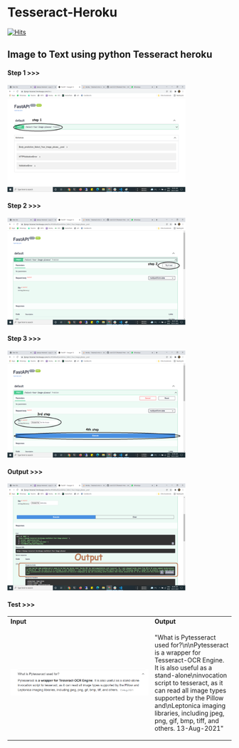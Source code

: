 # Tesseract-Heroku

[![Hits](https://hits.seeyoufarm.com/api/count/incr/badge.svg?url=https://github.com/rock12231/Tesseract-Heroku/edit/master/README.md)](https://hits.seeyoufarm.com)                    
## Image to Text using python Tesseract heroku

#### Step 1 >>>
<img src="https://github.com/rock12231/Tesseract-Heroku/blob/master/step1.png" width="400" height="240">

#### Step 2 >>>
<img src="https://github.com/rock12231/Tesseract-Heroku/blob/master/step2.png" width="400" height="240">

#### Step 3 >>>
<img src="https://github.com/rock12231/Tesseract-Heroku/blob/master/step3%20%26%20step4.png" width="400" height="240">

#### Output >>>
<img src="https://github.com/rock12231/Tesseract-Heroku/blob/master/output.png" width="400" height="240">

#### Test >>>
<table>
    <tbody>
        <tr>
            <td><strong>Input</strong></td>
            <td><strong>Output</strong></td>
        </tr>
        <tr>
            <td width="500" height="120"><img src="https://github.com/rock12231/Tesseract-Heroku/blob/master/pytess.png"></td>
            <td width="200" height="120">
              <p>  "What is Pytesseract used for?\n\nPytesseract is a wrapper for Tesseract-OCR Engine.
              It is also useful as a stand-alone\ninvocation script to tesseract, as it can read all image
              types supported by the Pillow and\nLeptonica imaging libraries, including jpeg, png, gif, bmp,
              tiff, and others. 13-Aug-2021"
              </p>
          </td>
        </tr>
    </tbody>
</table>
